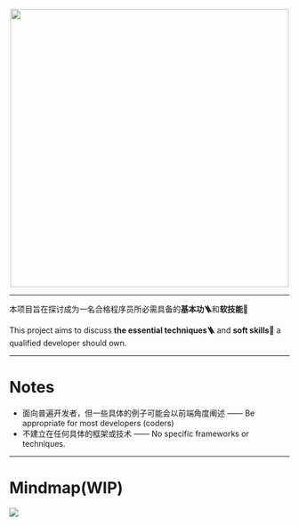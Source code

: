 <p align="center">
  <a href="https://chrome.google.com/webstore/detail/context-note/enmeffcefbiehghanidhebgiccljmncl?hl=zh-CN" target="_blank">
    <img width="500" src="https://s3.us-west-2.amazonaws.com/secure.notion-static.com/946404d0-58aa-456b-bb03-8853aa60d398/banner2.jpg?X-Amz-Algorithm=AWS4-HMAC-SHA256&X-Amz-Content-Sha256=UNSIGNED-PAYLOAD&X-Amz-Credential=AKIAT73L2G45EIPT3X45%2F20220412%2Fus-west-2%2Fs3%2Faws4_request&X-Amz-Date=20220412T100951Z&X-Amz-Expires=86400&X-Amz-Signature=a6bc58e04a99f4f3efa155aa42ba96d413e8db8f6e7a2b207b6f1c75a02e80b3&X-Amz-SignedHeaders=host&response-content-disposition=filename%20%3D%22banner2.jpg%22&x-id=GetObject">
  </a>
  <br>
</p>

------
<p > 本项目旨在探讨成为一名合格程序员所必需具备的<strong>基本功🪜</strong>和<strong>软技能🔧</strong></p>
<p > This project aims to discuss <strong>the essential techniques🪜</strong> and <strong>soft skills🔧</strong> a qualified developer should own.</p>

------
# Notes
- 面向普遍开发者，但一些具体的例子可能会以前端角度阐述 —— Be appropriate for most developers (coders)
- 不建立在任何具体的框架或技术 —— No specific frameworks or techniques.
------

# Mindmap(WIP)
<img src="https://user-images.githubusercontent.com/7123136/163100532-8ae85c8a-9cbd-45fd-8f57-bea53dd3bb33.svg">
